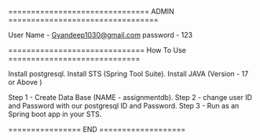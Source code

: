 =============================== ADMIN =================================

User Name - Gyandeep1030@gmail.com
password - 123

============================== How To Use =============================

Install postgresql.
Install STS (Spring Tool Suite).
Install JAVA (Version - 17 or Above )

Step 1 - Create Data Base (NAME - assignmentdb).
Step 2 - change user ID and Password with our postgresql ID and Password.
Step 3 - Run as an Spring boot app in your STS.

================ END ===================
